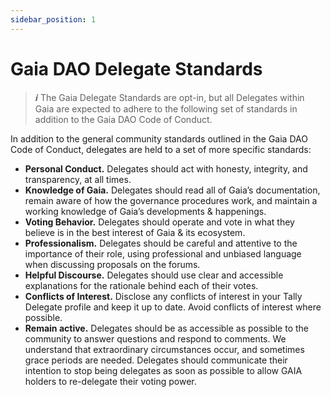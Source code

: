 ```yaml
---
sidebar_position: 1
---
```

# Gaia DAO Delegate Standards
> **_ℹ️_** The Gaia Delegate Standards are opt-in, but all Delegates within Gaia are expected to adhere to the following set of standards in addition to the Gaia DAO Code of Conduct.

In addition to the general community standards outlined in the Gaia DAO Code of Conduct, delegates are held to a set of more specific standards:

* **Personal Conduct.** Delegates should act with honesty, integrity, and transparency, at all times.
* **Knowledge of Gaia.** Delegates should read all of Gaia’s documentation, remain aware of how the governance procedures work, and maintain a working knowledge of Gaia’s developments & happenings.
* **Voting Behavior.** Delegates should operate and vote in what they believe is in the best interest of Gaia & its ecosystem.
* **Professionalism.** Delegates should be careful and attentive to the importance of their role, using professional and unbiased language when discussing proposals on the forums.
* **Helpful Discourse.** Delegates should use clear and accessible explanations for the rationale behind each of their votes.
* **Conflicts of Interest.** Disclose any conflicts of interest in your Tally Delegate profile and keep it up to date. Avoid conflicts of interest where possible.
* **Remain active.** Delegates should be as accessible as possible to the community to answer questions and respond to comments. We understand that extraordinary circumstances occur, and sometimes grace periods are needed. Delegates should communicate their intention to stop being delegates as soon as possible to allow GAIA holders to re-delegate their voting power. 
